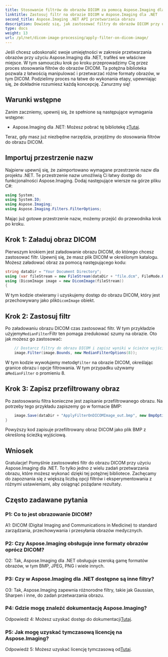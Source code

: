 ```yaml
---
title: Stosowanie filtrów do obrazów DICOM za pomocą Aspose.Imaging dla .NET
linktitle: Zastosuj filtr na obrazie DICOM w Aspose.Imaging dla .NET
second_title: Aspose.Imaging .NET API przetwarzania obrazu
description: Dowiedz się, jak zastosować filtry do obrazów DICOM przy użyciu Aspose.Imaging dla .NET. Z łatwością usprawnij przetwarzanie obrazów medycznych.
type: docs
weight: 13
url: /pl/net/dicom-image-processing/apply-filter-on-dicom-image/
---
```

Jeśli chcesz udoskonalić swoje umiejętności w zakresie przetwarzania obrazów przy użyciu Aspose.Imaging dla .NET, trafiłeś we właściwe miejsce. W tym samouczku krok po kroku przeprowadzimy Cię przez proces stosowania filtrów do obrazów DICOM. Ta potężna biblioteka pozwala z łatwością manipulować i przetwarzać różne formaty obrazów, w tym DICOM. Podzielimy proces na łatwe do wykonania etapy, upewniając się, że dokładnie rozumiesz każdą koncepcję. Zanurzmy się!

## Warunki wstępne

Zanim zaczniemy, upewnij się, że spełnione są następujące wymagania wstępne:

-  Aspose.Imaging dla .NET: Możesz pobrać tę bibliotekę z[Tutaj](https://releases.aspose.com/imaging/net/).

Teraz, gdy masz już niezbędne narzędzia, przejdźmy do stosowania filtrów do obrazu DICOM.

## Importuj przestrzenie nazw

Najpierw upewnij się, że zaimportowano wymagane przestrzenie nazw dla projektu .NET. Te przestrzenie nazw umożliwią Ci łatwy dostęp do funkcjonalności Aspose.Imaging. Dodaj następujące wiersze na górze pliku C#:

```csharp
using System;
using System.IO;
using Aspose.Imaging;
using Aspose.Imaging.Filters.FilterOptions;
```

Mając już gotowe przestrzenie nazw, możemy przejść do przewodnika krok po kroku.

## Krok 1: Załaduj obraz DICOM

Pierwszym krokiem jest załadowanie obrazu DICOM, do którego chcesz zastosować filtr. Upewnij się, że masz plik DICOM w określonym katalogu. Możesz załadować obraz za pomocą następującego kodu:

```csharp
string dataDir = "Your Document Directory";
using (var fileStream = new FileStream(dataDir + "file.dcm", FileMode.Open, FileAccess.Read))
using (DicomImage image = new DicomImage(fileStream))
{
```

 W tym kodzie otwieramy i uzyskujemy dostęp do obrazu DICOM, który jest przechowywany jako plik`DicomImage` obiekt.

## Krok 2: Zastosuj filtr

 Po załadowaniu obrazu DICOM czas zastosować filtr. W tym przykładzie użyjemy`MedianFilter`Filtr ten pomaga zredukować szumy na obrazie. Oto jak możesz go zastosować:

```csharp
    // Dostarcz filtry do obrazu DICOM i zapisz wyniki w ścieżce wyjściowej.
    image.Filter(image.Bounds, new MedianFilterOptions(8));
```

 W tym kodzie wywołujemy metodę`Filter` na obrazie DICOM, określając granice obrazu i opcje filtrowania. W tym przypadku używamy a`MedianFilter` o promieniu 8.

## Krok 3: Zapisz przefiltrowany obraz

Po zastosowaniu filtra konieczne jest zapisanie przefiltrowanego obrazu. Na potrzeby tego przykładu zapiszemy go w formacie BMP:

```csharp
    image.Save(dataDir + "ApplyFilterOnDICOMImage_out.bmp", new BmpOptions());
}
```

Powyższy kod zapisuje przefiltrowany obraz DICOM jako plik BMP z określoną ścieżką wyjściową.

## Wniosek

Gratulacje! Pomyślnie zastosowałeś filtr do obrazu DICOM przy użyciu Aspose.Imaging dla .NET. To tylko jedno z wielu zadań przetwarzania obrazu, które możesz wykonać dzięki tej potężnej bibliotece. Zachęcamy do zapoznania się z większą liczbą opcji filtrów i eksperymentowania z różnymi ustawieniami, aby osiągnąć pożądane rezultaty.

## Często zadawane pytania

### P1: Co to jest obrazowanie DICOM?

A1: DICOM (Digital Imaging and Communications in Medicine) to standard zarządzania, przechowywania i przesyłania obrazów medycznych.

### P2: Czy Aspose.Imaging obsługuje inne formaty obrazów oprócz DICOM?

O2: Tak, Aspose.Imaging dla .NET obsługuje szeroką gamę formatów obrazów, w tym BMP, JPEG, PNG i wiele innych.

### P3: Czy w Aspose.Imaging dla .NET dostępne są inne filtry?

O3: Tak, Aspose.Imaging zapewnia różnorodne filtry, takie jak Gaussian, Sharpen i inne, do zadań przetwarzania obrazu.

### P4: Gdzie mogę znaleźć dokumentację Aspose.Imaging?

 Odpowiedź 4: Możesz uzyskać dostęp do dokumentacji[Tutaj](https://reference.aspose.com/imaging/net/).

### P5: Jak mogę uzyskać tymczasową licencję na Aspose.Imaging?

 Odpowiedź 5: Możesz uzyskać licencję tymczasową od[Tutaj](https://purchase.aspose.com/temporary-license/).